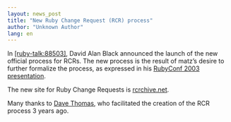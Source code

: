 ```yaml
---
layout: news_post
title: "New Ruby Change Request (RCR) process"
author: "Unknown Author"
lang: en
---
```


In [\[ruby-talk:88503\]][1], David Alan Black announced the launch of
the new official process for RCRs. The new process is the result of
matz’s desire to further formalize the process, as expressed in his
[RubyConf 2003][2] [presentation][3].

The new site for Ruby Change Requests is [rcrchive.net][4].

Many thanks to [Dave Thomas][5], who facilitated the creation of the RCR
process 3 years ago.



[1]: http://blade.nagaokaut.ac.jp/cgi-bin/scat.rb/ruby/ruby-talk/88503
[2]: http://www.rubyconf.org
[3]: http://www.rubyist.net/%7Ematz/slides/rc2003
[4]: http://rcrchive.net
[5]: http://pragprog.com/pragdave
